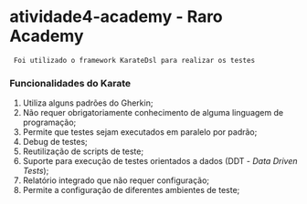 # atividade4-academy - Raro Academy
``` Foi utilizado o framework KarateDsl para realizar os testes```

### Funcionalidades do Karate

1. Utiliza alguns padrões do Gherkin;
2. Não requer obrigatoriamente conhecimento de alguma linguagem de programação;
3. Permite que testes sejam executados em paralelo por padrão;
4. Debug de testes;
5. Reutilização de scripts de teste;
6. Suporte para execução de testes orientados a dados (DDT - *Data Driven Tests*);
7. Relatório integrado que não requer configuração;
8. Permite a configuração de diferentes ambientes de teste;
